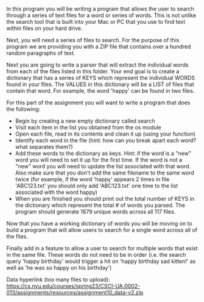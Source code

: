 In this program you will be writing a program that allows the user to search through a series of text files for a word or series of words. This is not unlike the search tool that is built into your Mac or PC that you use to find text within files on your hard drive.

Next, you will need a series of files to search. For the purpose of this program we are providing you with a ZIP file that contains over a hundred random paragraphs of text.

Next you are going to write a parser that will extract the individual words from each of the files listed in this folder. Your end goal is to create a dictionary that has a series of KEYS which represent the individual WORDS found in your files. The VALUES in this dictionary will be a LIST of files that contain that word. For example, the word 'happy' can be found in two files.

For this part of the assignment you will want to write a program that does the following:
  - Begin by creating a new empty dictionary called search
  - Visit each item in the list you obtained from the os module
  - Open each file, read in its contents and clean it up (using your function)
  - Identify each word in the file (hint: how can you break apart each word? what separates them?)
  - Add these words to the dictionary as keys. Hint: if the word is a "new" word you will need to set it up for the first time. If the word is not a "new" word you will need to update      the list associated with that word. Also make sure that you don't add the same filename to the same word twice (for example, if the word 'happy' appears 2 times in file                 'ABC123.txt' you should only add 'ABC123.txt' one time to the list associated with the word happy)
  - When you are finished you should print out the total number of KEYS in the dictionary which represent the total # of words you parsed. The program should generate 1679 unique words     across all 117 files.

Now that you have a working dictionary of words you will be moving on to build a program that will allow users to search for a single word across all of the files.

Finally add in a feature to allow a user to search for multiple words that exist in the same file. These words do not need to be in order (i.e. the search query 'happy birthday' would trigger a hit on 'happy birthday sad kitten!' as well as 'he was so happy on his birthday')


Data hyperlink (too many files to upload): https://cs.nyu.edu/courses/spring23/CSCI-UA.0002-013/assignments/resources/assignment10_data-v2.zip
